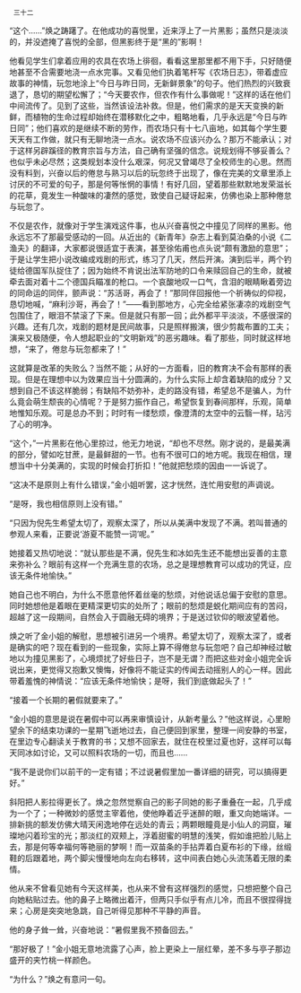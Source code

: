      三十二 

   “这个……”焕之踌躇了。在他成功的喜悦里，近来浮上了一片黑影；虽然只是淡淡的，并没遮掩了喜悦的全部，但黑影终于是“黑的”影啊！ 

   他看见学生们拿着应用的农具在农场上徘徊，看看这里那里都不用下手，只好随便地甚至不合需要地浇一点水完事。又看见他们执着笔杆写《农场日志》，带着虚应故事的神情，玩忽地涂上“今日与昨日同，无新鲜景象”的句子。他们热烈的兴致衰退了，恳切的期望松懈了；“今天要农作，但农作有什么事做呢！”这样的话在他们中间流传了。见到了这些，当然该设法补救。但是，他们需求的是天天变换的新鲜，而植物的生命过程却始终在潜移默化之中，粗略地看，几乎永远是“今日与昨日同”；他们喜欢的是继续不断的劳作，而农场只有十七八亩地，如其每个学生要天天有工作做，就只有无聊地浇一点水。说农场不应该兴办么？那万不能承认；对于这样另辟蹊径的教育宗旨与方法，自己确有坚强的信念。说规划得不够妥善么？也似乎未必尽然；这类规划本没什么艰深，何况又曾竭尽了全校师生的心思。然而没有料到，兴奋以后的倦怠与熟习以后的玩忽终于出现了，像在完美的文章里添上讨厌的不可爱的句子，那是何等怅惘的事情！有好几回，望着那些默默地发荣滋长的花草，竟发生一种酸味的凄然的感觉，致使自己疑讶起来，仿佛也染上那种倦怠与玩忽了。 

   不仅是农作，就像对于学生演戏这件事，也从兴奋喜悦之中撞见了同样的黑影。他永远忘不了那最受感动的一回。从近出的《新青年》杂志上看到莫泊桑的小说《二渔夫》的翻译，大家都说很适宜于表演，甚至徐佑甫也点头说“颇有激励的意思”；于是让学生把小说改编成戏剧的形式，练习了几天，然后开演。演到后半，两个钓徒给德国军队捉住了；因为始终不肯说出法军防地的口令来赎回自己的生命，就被牵去面对着十二个德国兵瞄准的枪口。一个哀酸地叹一口气，含泪的眼睛瞅着旁边的同命运的同伴，颤声说：“苏活哥，再会了！”那同伴回报他一个祈祷似的仰视，恳切地喊，“麻利沙哥，再会了！”——看到那地方，心完全给紧张凄凉的戏剧空气包围住了，眼泪不禁滚了下来。但是就只有那一回；此外都平平淡淡，不感很深的兴趣。还有几次，戏剧的题材是民间故事，只是照样搬演，很少剪裁布置的工夫；演来又极随便，令人想起职业的“文明新戏”的恶劣趣味。看了那些，同时就这样地想，“来了，倦怠与玩忽都来了！” 

   这就算是改革的失败么？当然不能；从好的一方面看，旧的教育决不会有那样的表现。但是在理想中以为效果应当十分圆满的，为什么实际上却含着缺陷的成分？又想到自己不该这样脆弱；有缺陷不妨弥补，走的路没有错，希望总不是骗人，为什么竟会萌生颓丧的心情呢？于是努力振作自己，希望恢复到春间那样，乐观，简单地惟知乐观。可是总办不到；时时有一缕愁烦，像澄清的太空中的云翳一样，玷污了心的明净。 

   “这个，”一片黑影在他心里掠过，他无力地说，“却也不尽然。刚才说的，是最美满的部分，譬如吃甘蔗，是最鲜甜的一节。也有不很可口的地方呢。我现在相信，理想当中十分美满的，实现的时候会打折扣！”他就把愁烦的因由一一诉说了。 

   “这决不是原则上有什么错误，”金小姐听罢，这才恍然，连忙用安慰的声调说。 

   “是呀，我也相信原则上没有错。” 

   “只因为倪先生希望太切了，观察太深了，所以从美满中发现了不满。若叫普通的参观人来看，正要说‘游夏不能赞一词’呢。” 

   她接着又热切地说：“就认那些是不满，倪先生和冰如先生还不能想出妥善的主意来弥补么？眼前有这样一个充满生意的农场，总之是理想教育可以成功的凭证，应该无条件地愉快。” 

   她自己也不明白，为什么不愿意他怀着丝毫的愁烦，对他说话总偏于安慰的意思。同时她想他是着眼在更精深更切实的处所了；眼前的愁烦是蜕化期间应有的苦闷，超越了这一段期间，自然会入于圆融无碍的境界；于是送过钦仰的眼波望着他。 

   焕之听了金小姐的解慰，思想被引进另一个境界。希望太切了，观察太深了，或者是确实的吧？现在看到的一些现象，实际上算不得倦怠与玩忽吧？自己却神经过敏地以为撞见黑影了，心境烦扰了好些日子，岂不是无谓？而把这些对金小姐完全诉说出来，更觉得又抱歉又懊悔，好像将不能证实的传闻去动摇别人的心一样。因此带着羞愧的神情说：“应该无条件地愉快；是呀，我们到底做起头了！” 

   “接着一个长期的暑假就要来了。” 

   “金小姐的意思是说在暑假中可以再来审慎设计，从新考量么？”他这样说，心里盼望余下的结束功课的一星期飞逝地过去，自己便回到家里，整理一间安静的书室，在里边专心翻读关于教育的书；又想不回家去，就住在校里过夏也好，这样可以每天同冰如讨论，又可以照料农场的一切，而且也…… 

   “我不是说你们以前干的一定有错；不过说暑假里加一番详细的研究，可以搞得更好。” 

   斜阳把人影拉得更长了。焕之忽然觉察自己的影子同她的影子重叠在一起，几乎成为一个了；一种微妙的感觉主宰着他，使他睁着近乎迷醉的眼，重又向她端详。一排新挑的额发仿佛大晴天闲逸地停在远处的青云；两颗眼瞳竟是小仙人的洞窟，璀璨地闪着珍宝的光；那淡红的双颊上，浮着甜蜜的明慧的浅笑，假如谁把脸儿贴上去，那是何等幸福何等艳丽的梦啊！而一双苗条的手拈弄着白夏布衫的下缘，丝缎鞋的后跟着地，两个脚尖慢慢地向左向右移转，这中间表白她心头流荡着无限的柔情。 

   他从来不曾看见她有今天这样美，也从来不曾有这样强烈的感觉，只想把整个自己向她粘贴过去。他的鼻子上略微出着汗，但两只手似乎有点儿冷，而且不很捏得拢来；心房是突突地急跳，自己听得见那种不平静的声音。 

   他的身子耸一耸，兴奋地说：“暑假里我不预备回去。” 

   “那好极了！”金小姐无意地流露了心声，脸上更染上一层红晕，差不多与亭子那边盛开的夹竹桃一样颜色。 

   “为什么？”焕之有意问一句。 

